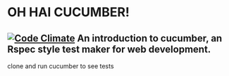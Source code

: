 OH HAI CUCUMBER!
================
[![Code Climate](https://codeclimate.com/github/danjocutler/oh_hai_cucumber/badges/gpa.svg)](https://codeclimate.com/github/danjocutler/oh_hai_cucumber)
An introduction to cucumber, an Rspec style test maker for web development.
-----------------	
clone and run cucumber to see tests